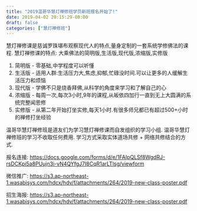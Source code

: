 ```yaml
---
title: "2019温哥华慧灯禅修班学员新班报名开始了!"
date: 2019-04-02 20:15:29-08:00
draft: false
categories: ["慧灯禅修班"]
---
```

慧灯禅修课是慈诚罗珠堪布观察现代人的特点,量身定制的一套系统学修佛法的课程.
慧灯禅修课的特点: 大乘佛法的简明版,生活版,现代版,浓缩版,实修版
1. 简明版 - 零基础,中学程度可以听懂
2. 生活版 - 适用人群:生活压力大,焦虑,抑郁,忙碌没时间.可以让更多的人缓解生活压力和烦恼
3. 现代版 - 学佛不只是烧香拜佛,从科学的角度来学习和了解自己的心
4. 浓缩版 - 每周一次,每次3小时,9年的课程,从皈依四加行一直到无上大圆满的系统完整闻思修
5. 实修版 - 从第二年开始打坐实修,每天1小时.有很多师兄都已有超过500+小时的禅修打坐经验

温哥华慧灯禅修班是道友们为学习慧灯禅修课而自发组织的学习小组.
温哥华慧灯禅修班的学习不收取任何费用. 学习方式采取实体道场共修 + 网络共修结合的方式.

报名连接:
  https://docs.google.com/forms/d/e/1FAIpQLSf8WgdRJ-rsDCKpi5a8PUujn3i-vN4QYfgJ7I8CqR1arLTlsg/viewform

微信推广:
  https://s3.ap-northeast-1.wasabisys.com/hdcx/hdv/f/attachments/264/2019-new-class-poster.pdf

招生海报:
 https://s3.ap-northeast-1.wasabisys.com/hdcx/hdv/f/attachments/264/2019-new-class-poster.pdf
